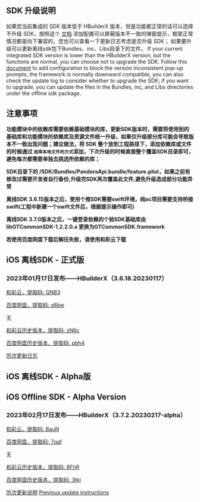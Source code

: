 ## SDK 升级说明
如果您当前集成的 SDK 版本低于 HBuilderX 版本，但是功能都正常的话可以选择不升级 SDK，按照这个 [文档](https://ask.dcloud.net.cn/article/35627) 添加配置可以屏蔽版本不一致的弹窗提示，框架正常情况都是向下兼容的，您也可以查看一下更新日志考虑是否升级 SDK； 如果要升级可以更新离线sdk包下Bundles、inc、Libs目录下的文件。
If your current integrated SDK version is lower than the HBuilderX version, but the functions are normal, you can choose not to upgrade the SDK. Follow this [document](https://ask.dcloud.net.cn/article/35627) to add configuration to block the version Inconsistent pop-up prompts, the framework is normally downward compatible, you can also check the update log to consider whether to upgrade the SDK; if you want to upgrade, you can update the files in the Bundles, inc, and Libs directories under the offline sdk package.

## 注意事项
**功能模块中的依赖库需要依赖基础模块的库，更新SDK版本时，需要将使用到的基础库和功能模块的依赖库及资源文件统一升级，如果仅升级部分库可能会导致版本不一致出现问题；建议做法，将 SDK 整个放到工程路径下，添加依赖库或文件的时候通过 `选择本地文件的方式`添加，下次升级的时候直接整个覆盖SDK目录即可，避免每次都需要单独去挑选所依赖的库；**

**SDK目录下的 /SDK/Bundles/PandoraApi.bundle/feature.plist，如果之前有修改过需要开发者自行备份,升级完SDK再次覆盖此文件,避免升级造成部分功能异常**

**离线SDK 3.6.15版本之后，使用个推SDK需要swift环境，纯oc项目需要支持桥接swift(工程中新建一个swift文件后，根据提示操作即可)**

**离线SDK 3.7.0版本之后，一键登录依赖的个验SDK基础库由libGTCommonSDK-1.2.2.0.a 更换为GTCommonSDK.framework**

**若使用百度网盘下载后解压失败，请使用和彩云下载**


## iOS 离线SDK - 正式版

### 2023年01月17日发布——HBuilderX（3.6.18.20230117） 

[和彩云，提取码: QNB3](https://caiyun.139.com/m/i?115CnVtNgusLm) 

[百度网盘，提取码: s6bw](https://pan.baidu.com/s/1EUvhiwaTamt8dhx06tNNUQ?pwd=s6bw)

无

[和彩云历史版本，提取码: zN6c](https://caiyun.139.com/m/i?115CeoIPQ4gcH) 

[百度网盘历史版本，提取码: pbh4](https://pan.baidu.com/s/1OcWicN4B3xxNydh-CNCBWQ?pwd=pbh4)

[历次更新日志](AppDocs/download/update_history_iOS_release.md)


## iOS 离线SDK - Alpha版
## iOS Offline SDK - Alpha Version

### 2023年02月17日发布——HBuilderX（3.7.2.20230217-alpha）

[和彩云，提取码: BauN](https://caiyun.139.com/m/i?115CnXETxpbGt)

[百度网盘，提取码: 7qaf](https://pan.baidu.com/s/1dMwAX8wDZYkAvZ3Xfs2UuQ?pwd=7qaf)

无

[和彩云历史版本，提取码: 8FhR](https://caiyun.139.com/m/i?115CepixEt3gz) 

[百度网盘历史版本，提取码: 3tkj](https://pan.baidu.com/s/1jTfq-930ZyXgox1lY-5BTA?pwd=3tkj)

[历次更新说明](AppDocs/download/update_history_iOS_alpha.md)
[Previous update instructions](AppDocs/download/update_history_iOS_alpha.md)
